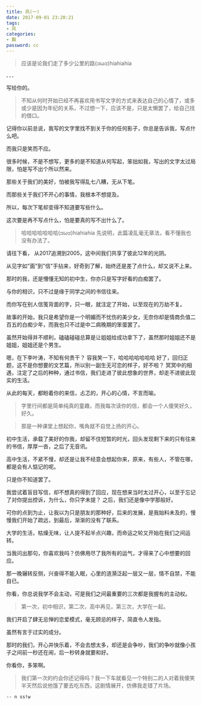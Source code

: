 ```yaml
---
title: 风(一)
date: 2017-09-01 23:20:21
tags:
- 风
categories:
- 飘
password: cc
---
```



> 应该是论我们走了多少公里的路(ಡωಡ)hiahiahia

**. . .**<!-- more -->

写给你的。

> 不知从何时开始已经不再喜欢用书写文字的方式来表达自己的心情了，或多或少是因为年纪的关系，不过想一下，应该不是，只是太懒罢了，给自己找的借口。

 记得你以前总说，我写的文字里找不到关于你的任何影子，你总是告诉我，写点什么吧。

 而我只是笑而不应。

 很多时候，不是不想写，更多的是不知道从何写起，笨拙如我，写出的文字太过局限，怕是写不出个所以然来。

 那些关于我们的美好，怕被我写得乱七八糟，无从下笔。

 而那些关于我们不开心的事情，我根本不想提及。

 所以，每次下笔却变得不知道要写些什么。

 这次要是再不写点什么，怕是要真的写不出什么了。

 > 哈哈哈哈哈哈哈(ಡωಡ)hiahiahia 先说明，此篇凌乱毫无章法，看不懂我也没有办法了。

 请往下看， 从2017追溯到2005，这中间我们共享了彼此12年的光阴。

 从见字如"面"到"信"手拈来，好奇到了解，始终还是差了点什么，却又说不上来。

 那时的我，还是懵懂无知的初中生，你亦只是写字好看的白痴罢了。

与你的相识，只不过是缘于同学之间的书信往来。

而你写在别人信笺背面的字，只一眼，就注定了开始，以至现在的万劫不复。

 故事的开始，我只是希望你是一个明媚而不忧伤的美少女，无奈你却是情商负值二百五的白痴少年，而我也只不过是中二病晚期的笨蛋罢了。

 虽然开始得并不顺利，磕磕碰碰总算是让姐姐给成功拿下了，虽然那时姐姐还不是姐姐，姐姐还是个男生。

 嗯，在下李叶涛，不知有何贵干？ 容我笑一下，哈哈哈哈哈哈哈 好了，回归正题，这不是你想要的文艺篇，所以别一副生无可恋的样子，好不啦？ 冥冥中的相遇，注定了之后的种种，通过书信，我们走进了彼此想象的世界，却走不进彼此现实的生活。

 从此的每天，都盼着你的来信，忐忑的，开心的心情，不言而喻。

> 字里行间都是简单纯真的童趣，而我每次读你的信，都会一个人傻笑好久，好久。

> 那是一种课堂上想起你，嘴角就不自觉上扬的开心。

 初中生活，承载了美好的你我，却留不住短暂的时光，回头发现剩下来的只有往来的书信，厚厚一沓，之后了无音讯。

 高中生活，不紧不慢，却还是让我不经意会想起你来，原来，有些人，不管在哪，都是会有人惦记的呢。

 只是你不知道罢了。

 我尝试着盲目写信，却不想真的得到了回应，现在想来当时太过开心，以至于忘记了对你提出控诉，为什么，你只字未提？ 之后，我们还是像中学那般好。

 可你的点到为止，让我以为只是朋友的那种好，后来的发展，是我始料未及的，慢慢我们开始了疏远，到最后，渐渐的没有了联系。

 大学的生活，枯燥无味，让人提不起半点兴趣，而命运之轮又开始在我们之间运转。

 当我问出那句，你喜欢我吗？仿佛用尽了我所有的运气，才得来了心中想要的回应。

 那一晚辗转反侧，兴奋得不能入眠，心里的涟漪泛起一层又一层，情不自禁，不能自已。

 你看，你总说我学不会主动，可是我们之间最重要的三次都是我握有的主动权。

 > 第一次，初中相识，第二次，高中再见，第三次，大学在一起。

 我们开启了肆无忌惮的恋爱模式，毫无顾忌的样子，简直令人发指。

 虽然有言于过实的成分。

 那时的我们，开心并快乐着，不会去想太多，却还是会争吵，我们的争吵就像小孩子之间前一秒还在闹，后一秒转身就要和好。

 你看你，多笨啊。

 > 我们第一次的约会你还记得吗？我一下车就看见一个特别二的人对着我傻笑半天然后说他饿了要去吃东西，这剧情展开，仿佛我走错了片场。

 `-- n ss!w`